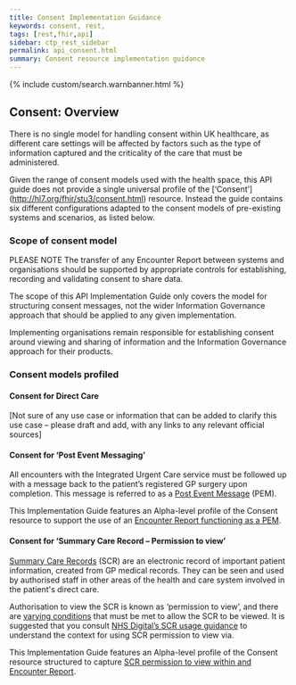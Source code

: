 ```yaml
---
title: Consent Implementation Guidance
keywords: consent, rest,
tags: [rest,fhir,api]
sidebar: ctp_rest_sidebar
permalink: api_consent.html
summary: Consent resource implementation guidance
---
```


{% include custom/search.warnbanner.html %}

<style>
table.spec {
  min-width: 100%;
  max-width: 100%;
}

table.spec td {
  width: 10%;
  min-width: 10%;
}

table.spec td code {
  white-space: nowrap;
}

</style>

## Consent: Overview ##

There is no single model for handling consent within UK healthcare, as different care settings will be affected by factors such as the type of information captured and the criticality of the care that must be administered. 

Given the range of consent models used with the health space, this API guide does not provide a single universal profile of the [‘Consent’] (http://hl7.org/fhir/stu3/consent.html)
 resource. Instead the guide contains six different configurations adapted to the consent models of pre-existing systems and scenarios, as listed below.


### Scope of consent model ###

PLEASE NOTE
The transfer of any Encounter Report between systems and organisations should be supported by appropriate controls for establishing, recording and validating consent to share data. 

The scope of this API Implementation Guide only covers the model for structuring consent messages, not the wider Information Governance approach that should be applied to any given implementation.

Implementing organisations remain responsible for establishing consent around viewing and sharing of information and the Information Governance approach for their products.

### Consent models profiled ###

#### Consent for Direct Care ####
[Not sure of any use case or information that can be added to clarify this use case – please draft and add, with any links to any relevant official sources]



#### Consent for ‘Post Event Messaging’ ####

All encounters with the Integrated Urgent Care service must be followed up with a message back to the patient’s registered GP surgery upon completion. This message is referred to as a <a href=”https://developer.nhs.uk/apis/uec-tech-standards/post_event_messaging.html”>Post Event Message</a> (PEM). 

This Implementation Guide features an Alpha-level profile of the Consent resource to support the use of an <a href=”https://github.com/uec-triage-journey/FHIR-CDS/blob/release_2.0/pages/explore/api_consent_pem.md”>Encounter Report functioning as a PEM</a>.



#### Consent for ‘Summary Care Record – Permission to view’ ####

<a href=”https://digital.nhs.uk/services/summary-care-records-scr”>Summary Care Records</a> (SCR) are an electronic record of important patient information, created from GP medical records. They can be seen and used by authorised staff in other areas of the health and care system involved in the patient's direct care.

Authorisation to view the SCR is known as ‘permission to view’, and there are <a href=”https://digital.nhs.uk/services/summary-care-records-scr/viewing-summary-care-records-scr#viewing-the-scr“>varying conditions</a> that must be met to allow the SCR to be viewed. It is suggested that you consult <a href=”https://digital.nhs.uk/services/summary-care-records-scr#using-scr”>NHS Digital’s SCR usage guidance</a> to understand the context for using SCR permission to view via.

This Implementation Guide features an Alpha-level profile of the Consent resource structured to capture <a href=”https://github.com/uec-triage-journey/FHIR-CDS/blob/release_2.0/pages/explore/api_consent_pem.md”>SCR permission to view within and Encounter Report</a>.




</tbody>
</table>
